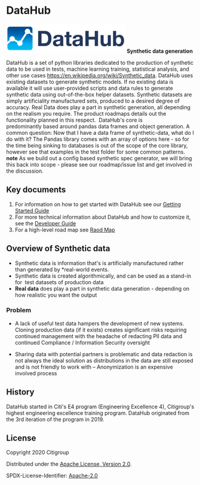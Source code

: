 <H1>DataHub</H1> 

![DataHub logo](docs/logo.png) __Synthetic data generation__

DataHub is a set of python libraries dedicated to the production of synthetic data to be used in tests, machine learning training, statistical analysis, and other use cases https://en.wikipedia.org/wiki/Synthetic_data. DataHub uses existing datasets to generate synthetic models. If no existing data is available it will use user-provided scripts and data rules to generate synthetic data using out-of-the-box helper datasets.
Synthetic datasets are simply artificiality manufactured sets, produced to a desired degree of accuracy. Real Data does play a part in synthetic generation, all depending on the realism you require. The product roadmaps details out the functionality planned in this respect. 
DataHub's core is predominantly based around pandas data frames and object generation.
A common question: Now that I have a data frame of synthetic-data, what do I do with it? The Pandas library comes with an array of options here - so for the time being sinking to databases is out of the scope of the core library, however see that examples in the test folder for some common patterns. 
**note** As we build out a config based synthetic spec generator, we will bring this back into scope - please see our roadmap/issue list and get involved in the discussion. 
## Key documents

1. For information on how to get started with DataHub see our [Getting Started Guide](docs/GettingStarted.md)
2. For more technical information about DataHub and how to customize it, see the [Developer Guide](docs/DeveloperGuide.md)
3. For a high-level road map see [Raod Map](docs/roadmap.md)

## Overview of Synthetic data

- Synthetic data is information that's is artificially manufactured rather than generated by *real-world events.
- Synthetic data is created algorithmically, and can be used as a stand-in for  test datasets of production data
- **Real data** does play a part in synthetic data generation - depending on how
realistic you want the output

### Problem

- A lack of useful test data hampers the development of new systems.
Cloning production data (if it exists) creates significant risks requiring
continued management with the headache of redacting PII data and continued
Compliance / Information Security oversight

- Sharing data with potential partners is problematic and data redaction
is not always the ideal solution as distributions in the data are still
exposed and is not friendly to work with – Anonymization is an expensive
involved process

## History

DataHub started in Citi's E4 program (Engineering Excellence 4), Citigroup's highest engineering excellence training program. DataHub originated from the 3rd iteration of the program in 2019.

## License

Copyright 2020 Citigroup

Distributed under the [Apache License, Version 2.0](http://www.apache.org/licenses/LICENSE-2.0).

SPDX-License-Identifier: [Apache-2.0](https://spdx.org/licenses/Apache-2.0)
